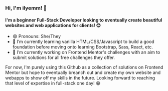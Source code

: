 ### Hi, I'm ilyemm! 👋

<!--
**ilyemm/ilyemm** is a ✨ _special_ ✨ repository because its `README.md` (this file) appears on your GitHub profile.

Here are some ideas to get you started:

- 🔭 I’m currently working on ...
- 🌱 I’m currently learning ...
- 👯 I’m looking to collaborate on ...
- 🤔 I’m looking for help with ...
- 💬 Ask me about ...
- 📫 How to reach me: ...
- 😄 Pronouns: ...
- ⚡ Fun fact: ...
-->

#### I'm a beginner Full-Stack Developer looking to eventually create beautiful websites and web applications for clients! 😊

- 😄 Pronouns: She/They
- 🌱 I’m currently learning vanilla HTML/CSS/Javascript to build a good foundation before moving onto learning Bootstrap, Sass, React, etc.
- 🔭 I’m currently working on Frontend Mentor's challenges with an aim to submit solutions for all free challenges they offer.

For now, I'm purely using this Github as a collection of solutions on Frontend Mentor but hope to eventually breanch out and create my own website and webapps to show off my skills in the future. Looking forward to reaching that level of expertise in full-stack one day! 😁
